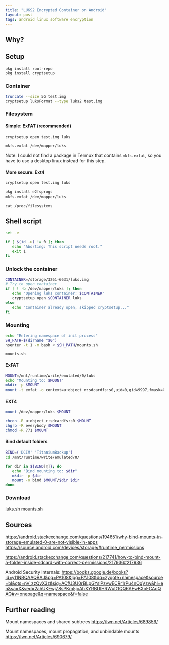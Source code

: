 ```yaml
---
title: "LUKS2 Encrypted Container on Android"
layout: post
tags: android linux software encryption
---
```


## Why?

## Setup
```sh
pkg install root-repo
pkg install cryptsetup
```

### Container
```sh
truncate --size 5G test.img
cryptsetup luksFormat --type luks2 test.img
```

### Filesystem
#### Simple: ExFAT (recommended)
```sh
cryptsetup open test.img luks

mkfs.exfat /dev/mapper/luks
```
Note: I could not find a package in Termux that contains `mkfs.exfat`, so you have to use a desktop linux instead for this step.

#### More secure: Ext4
```sh
cryptsetup open test.img luks

pkg install e2fsprogs
mkfs.exfat /dev/mapper/luks
```

`cat /proc/filesystems`

## Shell script
```sh
set -e

if [ $(id -u) != 0 ]; then
   echo "Aborting: This script needs root."
   exit 1
fi
```

### Unlock the container
```sh
CONTAINER=/storage/3261-6631/luks.img
# Try to open container
if [ ! -b /dev/mapper/luks ]; then
   echo "Opening luks container: $CONTAINER"
   cryptsetup open $CONTAINER luks
else
   echo "Container already open, skipped cryptsetup..."
fi
```

### Mounting

```sh
echo "Entering namespace of init process"
SH_PATH=$(dirname "$0")
nsenter -t 1 -m bash < $SH_PATH/mounts.sh
```
`mounts.sh`
#### ExFAT
```sh
MOUNT=/mnt/runtime/write/emulated/0/luks
echo "Mounting to: $MOUNT"
mkdir -p $MOUNT
mount -t exfat -o context=u:object_r:sdcardfs:s0,uid=0,gid=9997,fmask=0117,dmask=0006 /dev/mapper/luks $MOUNT
```

#### EXT4
```sh
mount /dev/mapper/luks $MOUNT

chcon -R u:object_r:sdcardfs:s0 $MOUNT
chgrp -R everybody $MOUNT
chmod -R 771 $MOUNT
```



#### Bind default folders
```sh
BIND=('DCIM' 'TitaniumBackup')
cd /mnt/runtime/write/emulated/0/

for dir in ${BIND[@]}; do
   echo "Bind mounting to: $dir"
   mkdir -p $dir
   mount -o bind $MOUNT/$dir $dir
done
```

### Download
[luks.sh](/assets/android-luks/luks.sh)
[mounts.sh](/assets/android-luks/mounts.sh)

## Sources
<https://android.stackexchange.com/questions/194651/why-bind-mounts-in-storage-emulated-0-are-not-visible-in-apps>
<https://source.android.com/devices/storage/#runtime_permissions>

<https://android.stackexchange.com/questions/217741/how-to-bind-mount-a-folder-inside-sdcard-with-correct-permissions/217936#217936>

Android Security Internals:
<https://books.google.de/books?id=y11NBQAAQBAJ&pg=PA108&lpg=PA108&dq=zygote+namespace&source=bl&ots=nV_zzQvX3z&sig=ACfU3U0rBLpGYslPzvwECRr1rPu4nOgVzw&hl=en&sa=X&ved=2ahUKEwjZ8sPKm5joAhXYRBUIHRWuD1QQ6AEwBXoECAoQAQ#v=onepage&q=namespace&f=false>

## Further reading
Mount namespaces and shared subtrees
<https://lwn.net/Articles/689856/>

Mount namespaces, mount propagation, and unbindable mounts
<https://lwn.net/Articles/690679/>
